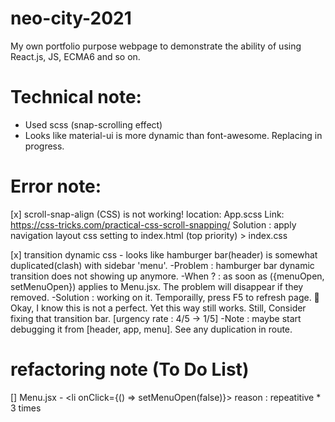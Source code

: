 # neo-city-2021
My own portfolio purpose webpage to demonstrate the ability of using React.js, JS, ECMA6 and so on.

# Technical note:
- Used scss (snap-scrolling effect)
- Looks like material-ui is more dynamic than font-awesome. Replacing in progress.


# Error note:
[x] scroll-snap-align (CSS) is not working!
location: App.scss
Link: https://css-tricks.com/practical-css-scroll-snapping/
Solution : apply navigation layout css setting to index.html (top priority) > index.css

[x] transition dynamic css - looks like hamburger bar(header) is somewhat duplicated(clash) with sidebar 'menu'. 
-Problem : hamburger bar dynamic transition does not showing up anymore.
-When ? :
as soon as ({menuOpen, setMenuOpen}) applies to Menu.jsx.
The problem will disappear if they removed.
-Solution : working on it. Temporailly, press F5 to refresh page.
🤔 Okay, I know this is not a perfect. Yet this way still works. Still, Consider fixing that transition bar. 
[urgency rate : 4/5 -> 1/5]
-Note : maybe start debugging it from [header, app, menu]. 
See any duplication in route.


# refactoring note (To Do List)
[] Menu.jsx - <li onClick={() => setMenuOpen(false)}>
reason : repeatitive * 3 times